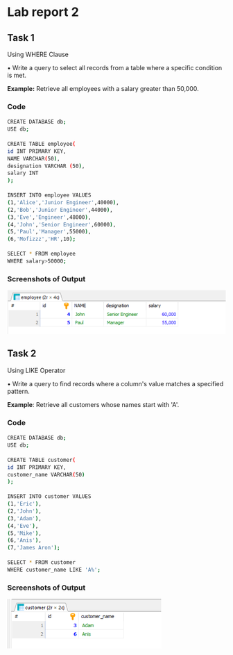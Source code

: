
# Lab report 2




## Task 1
Using WHERE Clause

•  Write a query to select all records from a table where a specific condition is met.

**Example:** Retrieve all employees with a salary greater than 50,000.
### Code



```bash
CREATE DATABASE db;
USE db;

CREATE TABLE employee(
id INT PRIMARY KEY,
NAME VARCHAR(50),
designation VARCHAR (50),
salary INT
);

INSERT INTO employee VALUES
(1,'Alice','Junior Engineer',40000),
(2,'Bob','Junior Engineer',44000),
(3,'Eve','Engineer',48000),
(4,'John','Senior Engineer',60000),
(5,'Paul','Manager',55000),
(6,'Mofizzz','HR',10);

SELECT * FROM employee
WHERE salary>50000;
```


### Screenshots of Output

![App Screenshot](https://github.com/AbrarShazid/DBMS/blob/main/Lab%20report%202/Images%20of%20Output/1%20output.png)


## Task 2
Using LIKE Operator

•  Write a query to find records where a column's 
value matches a specified pattern.

**Example**: Retrieve all customers whose names start with 'A'.
### Code



```bash
CREATE DATABASE db;
USE db;

CREATE TABLE customer(
id INT PRIMARY KEY,
customer_name VARCHAR(50)
);

INSERT INTO customer VALUES
(1,'Eric'),
(2,'John'),
(3,'Adam'),
(4,'Eve'),
(5,'Mike'),
(6,'Anis'),
(7,'James Aron');

SELECT * FROM customer
WHERE customer_name LIKE 'A%';
```


### Screenshots of Output

![App Screenshot](https://github.com/AbrarShazid/DBMS/blob/main/Lab%20report%202/Images%20of%20Output/2%20output.png)



